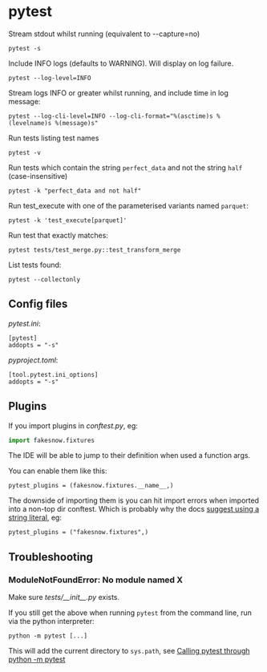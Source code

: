 # pytest

Stream stdout whilst running (equivalent to --capture=no)

```
pytest -s
```

Include INFO logs (defaults to WARNING). Will display on log failure.

```
pytest --log-level=INFO
```

Stream logs INFO or greater whilst running, and include time in log message:

```
pytest --log-cli-level=INFO --log-cli-format="%(asctime)s %(levelname)s %(message)s"
```

Run tests listing test names

```
pytest -v
```

Run tests which contain the string `perfect_data` and not the string `half` (case-insensitive)

```
pytest -k "perfect_data and not half"
```

Run test_execute with one of the parameterised variants named `parquet`:

```
pytest -k 'test_execute[parquet]'
```

Run test that exactly matches:

```
pytest tests/test_merge.py::test_transform_merge
```

List tests found:

```
pytest --collectonly
```

## Config files

_pytest.ini_:

```
[pytest]
addopts = "-s"
```

_pyproject.toml_:

```
[tool.pytest.ini_options]
addopts = "-s"
```

## Plugins

If you import plugins in _conftest.py_, eg:

```python
import fakesnow.fixtures
```

The IDE will be able to jump to their definition when used a function args.

You can enable them like this:

```
pytest_plugins = (fakesnow.fixtures.__name__,)
```

The downside of importing them is you can hit import errors when imported into a non-top dir conftest. Which is probably why the docs [suggest using a string literal](https://docs.pytest.org/en/stable/how-to/fixtures.html#using-fixtures-from-other-projects), eg:

```
pytest_plugins = ("fakesnow.fixtures",)
```

## Troubleshooting

### ModuleNotFoundError: No module named X

Make sure _tests/\_\_init\_\_.py_ exists.

If you still get the above when running `pytest` from the command line, run via the python interpreter:

```
python -m pytest [...]
```

This will add the current directory to `sys.path`, see [Calling pytest through python -m pytest](https://docs.pytest.org/en/latest/usage.html#calling-pytest-through-python-m-pytest)

